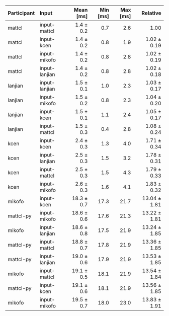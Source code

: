 | Participant | Input | Mean [ms] | Min [ms] | Max [ms] | Relative |
|:---|:---|---:|---:|---:|---:|
| mattcl | input-mattcl | 1.4 ± 0.2 | 0.7 | 2.6 | 1.00 |
| mattcl | input-kcen | 1.4 ± 0.2 | 0.8 | 1.9 | 1.02 ± 0.19 |
| mattcl | input-mikofo | 1.4 ± 0.2 | 0.8 | 2.8 | 1.02 ± 0.19 |
| mattcl | input-lanjian | 1.4 ± 0.2 | 0.8 | 2.8 | 1.02 ± 0.18 |
| lanjian | input-lanjian | 1.5 ± 0.1 | 1.0 | 2.3 | 1.03 ± 0.17 |
| lanjian | input-mikofo | 1.5 ± 0.2 | 0.8 | 2.3 | 1.04 ± 0.20 |
| lanjian | input-kcen | 1.5 ± 0.1 | 1.1 | 2.4 | 1.05 ± 0.17 |
| lanjian | input-mattcl | 1.5 ± 0.3 | 0.4 | 2.8 | 1.08 ± 0.24 |
| kcen | input-kcen | 2.4 ± 0.3 | 1.3 | 4.0 | 1.71 ± 0.34 |
| kcen | input-lanjian | 2.5 ± 0.3 | 1.5 | 3.2 | 1.78 ± 0.31 |
| kcen | input-mattcl | 2.5 ± 0.3 | 1.5 | 4.3 | 1.79 ± 0.33 |
| kcen | input-mikofo | 2.6 ± 0.3 | 1.6 | 4.1 | 1.83 ± 0.32 |
| mikofo | input-kcen | 18.3 ± 0.7 | 17.3 | 21.7 | 13.04 ± 1.81 |
| mattcl-py | input-mikofo | 18.6 ± 0.6 | 17.6 | 21.3 | 13.22 ± 1.81 |
| mikofo | input-lanjian | 18.6 ± 0.8 | 17.5 | 21.9 | 13.24 ± 1.85 |
| mattcl-py | input-mattcl | 18.8 ± 0.7 | 17.8 | 21.9 | 13.36 ± 1.85 |
| mattcl-py | input-lanjian | 19.0 ± 0.6 | 17.9 | 21.9 | 13.53 ± 1.85 |
| mikofo | input-mattcl | 19.1 ± 0.5 | 18.1 | 21.9 | 13.54 ± 1.84 |
| mattcl-py | input-kcen | 19.1 ± 0.6 | 18.1 | 21.9 | 13.56 ± 1.85 |
| mikofo | input-mikofo | 19.5 ± 0.7 | 18.0 | 23.0 | 13.83 ± 1.91 |
